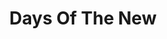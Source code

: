 ---
title: "Days Of The New"
summary: "Days of the New is an American rock band from Charlestown, Indiana, formed in 1995."
image: "days-of-the-new.jpg"
---